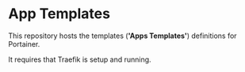 # App Templates

This repository hosts the templates (**'Apps Templates'**) definitions for Portainer.

It requires that Traefik is setup and running.
